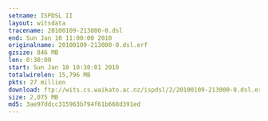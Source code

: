 ```yaml
---
setname: ISPDSL II
layout: witsdata
tracename: 20100109-213000-0.dsl
end: Sun Jan 10 11:00:00 2010
originalname: 20100109-213000-0.dsl.erf
gzsize: 846 MB
len: 0:30:00
start: Sun Jan 10 10:30:01 2010
totalwirelen: 15,796 MB
pkts: 27 million
download: ftp://wits.cs.waikato.ac.nz/ispdsl/2/20100109-213000-0.dsl.erf.gz
size: 2,075 MB
md5: 3ae97ddcc315963b794f61b668d391ed
---
```

